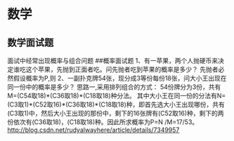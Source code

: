 # 数学

## 数学面试题
面试中经常出现概率与组合问题
##概率面试题
1、有一苹果，两个人抛硬币来决定谁吃这个苹果，先抛到正面者吃。问先抛者吃到苹果的概率是多少？
先抛者必然假设概率为P,则
2、一副扑克牌54张，现分成3等份每份18张，问大小王出现在同一份中的概率是多少？
思路一,采用排列组合的方式：
54份牌分为3份，共有M=(C54取18)\*(C36取18)\*(C18取18)种分法。
其中大小王在同一份的分法有N=(C3取1)\*(C52取16)\*(C36取18)\*(C18取18)种，即首先选大小王出现哪份，共有(C3取1)中，然后大小王出现的那份中，剩下的16张牌有(C52取16)种，剩下的两份依次有(C36取18)，(C18取18)种。因此所求概率为P=N /M=17/53。
http://blog.csdn.net/rudyalwayhere/article/details/7349957